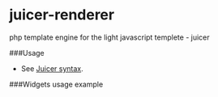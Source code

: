 # juicer-renderer
php template engine for the light javascript templete - juicer

###Usage
* See [Juicer syntax](https://github.com/PaulGuo/Juicer).
 
###Widgets usage example
```html
 
```
